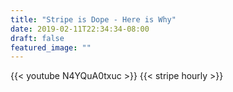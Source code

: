```yaml
---
title: "Stripe is Dope - Here is Why"
date: 2019-02-11T22:34:34-08:00
draft: false
featured_image: ""
---
```


{{< youtube N4YQuA0txuc >}}
{{< stripe hourly >}}